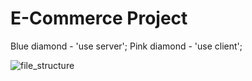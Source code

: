# E-Commerce Project
Blue diamond - 'use server';
Pink diamond - 'use client';


![file_structure](https://github.com/Tungstic/next-js-ecommerce-store/assets/115181901/9ef6a4c5-8ea6-4fba-bf09-6f51750730e8)
